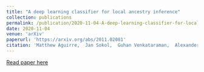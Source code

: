 ```yaml
---
title: "A deep learning classifier for local ancestry inference"
collection: publications
permalink: /publication/2020-11-04-A-deep-learning-classifier-for-local-ancestry-inference
date: 2020-11-04
venue: 'arXiv'
paperurl: 'https://arxiv.org/abs/2011.02081'
citation: 'Matthew Aguirre,  Jan Sokol,  Guhan Venkataraman,  Alexander Ioannidis, &quot;A deep learning classifier for local ancestry inference.&quot; arXiv, 2020'
---
```

[Read paper here](https://arxiv.org/abs/2011.02081)

